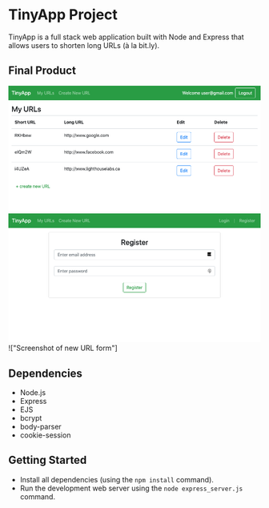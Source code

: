 # TinyApp Project

TinyApp is a full stack web application built with Node and Express that allows users to shorten long URLs (à la bit.ly).

## Final Product

!["Screenshot of URLs page"](https://github.com/sophdubs/tinyapp/blob/master/docs/urls-page.png?raw=true)
!["Screenshot of Register form"](https://github.com/sophdubs/tinyapp/blob/master/docs/register.png?raw=true)
!["Screenshot of new URL form"]


## Dependencies

- Node.js
- Express
- EJS
- bcrypt
- body-parser
- cookie-session

## Getting Started

- Install all dependencies (using the `npm install` command).
- Run the development web server using the `node express_server.js` command.
